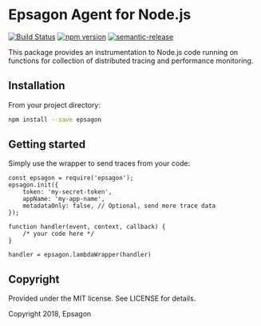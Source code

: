 # Epsagon Agent for Node.js
[![Build Status](https://travis-ci.com/epsagon/epsagon-node.svg?token=wsveVqcNtBtmq6jpZfSf&branch=master)](https://travis-ci.com/epsagon/epsagon-node)
[![npm version](https://badge.fury.io/js/epsagon.svg)](https://badge.fury.io/js/epsagon)
[![semantic-release](https://img.shields.io/badge/%20%20%F0%9F%93%A6%F0%9F%9A%80-semantic--release-e10079.svg)](https://github.com/semantic-release/semantic-release)

This package provides an instrumentation to Node.js code running on functions for collection of distributed tracing and performance monitoring.

## Installation

From your project directory:

```sh
npm install --save epsagon
```

## Getting started

Simply use the wrapper to send traces from your code:

```node
const epsagon = require('epsagon');
epsagon.init({
    token: 'my-secret-token',
    appName: 'my-app-name',
    metadataOnly: false, // Optional, send more trace data
});

function handler(event, context, callback) {
    /* your code here */
}

handler = epsagon.lambdaWrapper(handler)
```

## Copyright

Provided under the MIT license.
See LICENSE for details.

Copyright 2018, Epsagon
